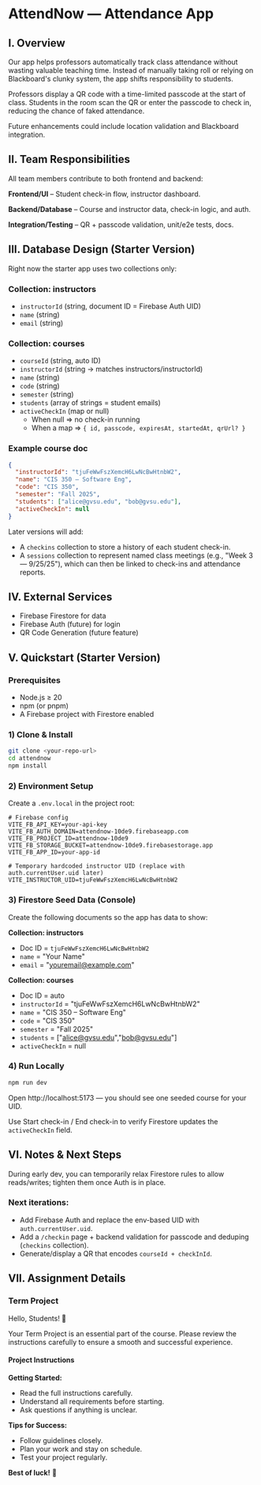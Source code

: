 # AttendNow — Attendance App

## I. Overview

Our app helps professors automatically track class attendance without wasting valuable teaching time. Instead of manually taking roll or relying on Blackboard's clunky system, the app shifts responsibility to students.

Professors display a QR code with a time-limited passcode at the start of class. Students in the room scan the QR or enter the passcode to check in, reducing the chance of faked attendance.

Future enhancements could include location validation and Blackboard integration.

## II. Team Responsibilities

All team members contribute to both frontend and backend:

**Frontend/UI** – Student check-in flow, instructor dashboard.

**Backend/Database** – Course and instructor data, check-in logic, and auth.

**Integration/Testing** – QR + passcode validation, unit/e2e tests, docs.

## III. Database Design (Starter Version)

Right now the starter app uses two collections only:

### Collection: instructors

- `instructorId` (string, document ID = Firebase Auth UID)
- `name` (string)
- `email` (string)

### Collection: courses

- `courseId` (string, auto ID)
- `instructorId` (string → matches instructors/instructorId)
- `name` (string)
- `code` (string)
- `semester` (string)
- `students` (array of strings = student emails)
- `activeCheckIn` (map or null)
  - When null ⇒ no check-in running
  - When a map ⇒ `{ id, passcode, expiresAt, startedAt, qrUrl? }`

### Example course doc

```json
{
  "instructorId": "tjuFeWwFszXemcH6LwNcBwHtnbW2",
  "name": "CIS 350 – Software Eng",
  "code": "CIS 350",
  "semester": "Fall 2025",
  "students": ["alice@gvsu.edu", "bob@gvsu.edu"],
  "activeCheckIn": null
}
```

Later versions will add:

- A `checkins` collection to store a history of each student check-in.
- A `sessions` collection to represent named class meetings (e.g., "Week 3 — 9/25/25"), which can then be linked to check-ins and attendance reports.

## IV. External Services

- Firebase Firestore for data
- Firebase Auth (future) for login
- QR Code Generation (future feature)

## V. Quickstart (Starter Version)

### Prerequisites

- Node.js ≥ 20
- npm (or pnpm)
- A Firebase project with Firestore enabled

### 1) Clone & Install

```bash
git clone <your-repo-url>
cd attendnow
npm install
```

### 2) Environment Setup

Create a `.env.local` in the project root:

```env
# Firebase config
VITE_FB_API_KEY=your-api-key
VITE_FB_AUTH_DOMAIN=attendnow-10de9.firebaseapp.com
VITE_FB_PROJECT_ID=attendnow-10de9
VITE_FB_STORAGE_BUCKET=attendnow-10de9.firebasestorage.app
VITE_FB_APP_ID=your-app-id

# Temporary hardcoded instructor UID (replace with auth.currentUser.uid later)
VITE_INSTRUCTOR_UID=tjuFeWwFszXemcH6LwNcBwHtnbW2
```

### 3) Firestore Seed Data (Console)

Create the following documents so the app has data to show:

**Collection: instructors**
- Doc ID = `tjuFeWwFszXemcH6LwNcBwHtnbW2`
- `name` = "Your Name"
- `email` = "youremail@example.com"

**Collection: courses**
- Doc ID = auto
- `instructorId` = "tjuFeWwFszXemcH6LwNcBwHtnbW2"
- `name` = "CIS 350 – Software Eng"
- `code` = "CIS 350"
- `semester` = "Fall 2025"
- `students` = ["alice@gvsu.edu","bob@gvsu.edu"]
- `activeCheckIn` = null

### 4) Run Locally

```bash
npm run dev
```

Open http://localhost:5173 — you should see one seeded course for your UID.

Use Start check-in / End check-in to verify Firestore updates the `activeCheckIn` field.

## VI. Notes & Next Steps

During early dev, you can temporarily relax Firestore rules to allow reads/writes; tighten them once Auth is in place.

### Next iterations:

- Add Firebase Auth and replace the env-based UID with `auth.currentUser.uid`.
- Add a `/checkin` page + backend validation for passcode and deduping (`checkins` collection).
- Generate/display a QR that encodes `courseId + checkInId`.

## VII. Assignment Details

### Term Project

Hello, Students! 👋

Your Term Project is an essential part of the course. Please review the instructions carefully to ensure a smooth and successful experience.

#### Project Instructions

**Getting Started:**
- Read the full instructions carefully.
- Understand all requirements before starting.
- Ask questions if anything is unclear.

**Tips for Success:**
- Follow guidelines closely.
- Plan your work and stay on schedule.
- Test your project regularly.

**Best of luck!** 🚀